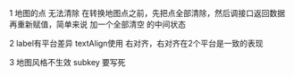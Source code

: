 1 地图的点 无法清除
在转换地图点之前，先把点全部清除，然后调接口返回数据再重新赋值，简单来说 加一个全部清空 的中间状态

2 label有平台差异
textAlign使用 右对齐，右对齐在2个平台是一致的表现

3 地图风格不生效
subkey 要写死
